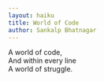 ```yaml
---
layout: haiku
title: World of Code
author: Sankalp Bhatnagar
---
```


A world of code, <br>
And within every line <br>
A world of struggle. <br>
